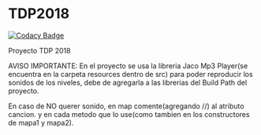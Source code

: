 # TDP2018

[![Codacy Badge](https://api.codacy.com/project/badge/Grade/026a9701c0284bf090032a8280f9119c)](https://app.codacy.com/app/Barkerx/TDP2018?utm_source=github.com&utm_medium=referral&utm_content=Barkerx/TDP2018&utm_campaign=Badge_Grade_Dashboard)

Proyecto TDP 2018 

AVISO IMPORTANTE:
  En el proyecto se usa la libreria Jaco Mp3 Player(se encuentra en la carpeta resources dentro de src) para poder reproducir los sonidos   de los niveles, debe de agregarla a las librerias del Build Path del proyecto.
    
  En caso de NO querer sonido, en map comente(agregando //) al atributo cancion. y en cada metodo que lo use(como tambien en los             constructores de mapa1 y mapa2). 
